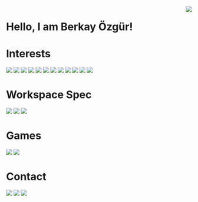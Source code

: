 <img align='right' src="https://github-readme-stats.vercel.app/api?username=brkyzgr&show_icons=true">



# Hello, I am Berkay Özgür! 

# Interests

[![](https://img.shields.io/badge/c%23%20-%23239120.svg?&style=for-the-badge&logo=c-sharp&logoColor=white)](https://docs.microsoft.com/tr-tr/dotnet/csharp/)
[![](https://img.shields.io/badge/python-%233776AB.svg?&style=for-the-badge&logo=python&logoColor=white)](https://www.python.org/)
![](https://img.shields.io/badge/html5%20-%23E34F26.svg?&style=for-the-badge&logo=html5&logoColor=white)
[![](https://img.shields.io/badge/django%20-%23092E20.svg?&style=for-the-badge&logo=django&logoColor=white)](www.djangoproject.com)
[![](https://img.shields.io/badge/MongoDB-%234ea94b.svg?&style=for-the-badge&logo=mongodb&logoColor=white)](www.mongodb.com)
[![](https://img.shields.io/badge/sqlite-%2307405e.svg?&style=for-the-badge&logo=sqlite&logoColor=white)](www.sqlite.org/index.html)
[![](https://img.shields.io/badge/unity%20-%23100000.svg?&style=for-the-badge&logo=unity&logoColor=white)](https://unity.com/)
[![](https://img.shields.io/badge/unreal%20engine%20-%23313131.svg?&style=for-the-badge&logo=unreal%20engine&logoColor=white)](https://www.unrealengine.com/en-US/)
[![](https://img.shields.io/badge/JavaScript-F7DF1E?style=for-the-badge&logo=javascript&logoColor=black)](https://www.javascript.com/)
[![](https://img.shields.io/badge/CSS3-1572B6?style=for-the-badge&logo=css3&logoColor=white)](https://developer.mozilla.org/tr/docs/Web/CSS)
[![](https://img.shields.io/badge/Bootstrap-563D7C?style=for-the-badge&logo=bootstrap&logoColor=white)](https://getbootstrap.com/)
[![](https://img.shields.io/badge/Flask-000000?style=for-the-badge&logo=flask&logoColor=white)](https://flask.palletsprojects.com/en/1.1.x/)

# Workspace Spec 

![](https://img.shields.io/badge/windows-lenovo%20legion%20-%230078D6.svg?&style=for-the-badge&logo=windows&logoColor=white)
![](https://img.shields.io/badge/nvidia-gtx1650-%2376B900.svg?&style=for-the-badge&logo=nvidia&logoColor=white)
![](https://img.shields.io/badge/intel-core%20i7%20-%230071C5.svg?&style=for-the-badge&logo=intel&logoColor=white)

# Games

[![](https://img.shields.io/badge/Steam-%23000000.svg?&style=for-the-badge&logo=steam&logoColor=white)](https://steamcommunity.com/id/barberk)
[![](https://img.shields.io/badge/playstation-%23003791.svg?&style=for-the-badge&logo=playstation&logoColor=white)](https://my.playstation.com/profile/brkyzgr)


# Contact

[![](https://img.shields.io/badge/linkedin-%230077B5.svg?&style=for-the-badge&logo=linkedin&logoColor=white9)](https://www.linkedin.com/in/berkay-özgür-0a6027200)
[![](https://img.shields.io/badge/github-%23100000.svg?&style=for-the-badge&logo=github&logoColor=white)](https://github.com/brkyzgr)
[![](https://img.shields.io/badge/instagram-%23E4405F.svg?&style=for-the-badge&logo=instagram&logoColor=white)](https://www.instagram.com/berkay.ozgur/)
